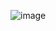 ![image](https://user-images.githubusercontent.com/51279124/89190854-e854d980-d556-11ea-9ffc-bb7d82e865b6.png)
